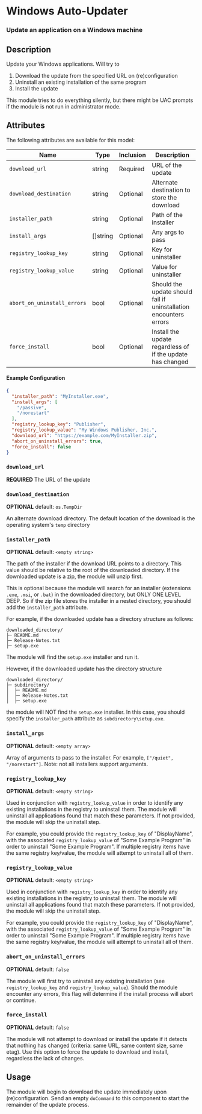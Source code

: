 # Windows Auto-Updater
### Update an application on a Windows machine

## Description
Update your Windows applications. Will try to
1. Download the update from the specified URL on (re)configuration
1. Uninstall an existing installation of the same program
1. Install the update

This module tries to do everything silently, but there might be UAC prompts if the module is not run in administrator mode.

## Attributes
The following attributes are available for this model:

| Name                        | Type     | Inclusion | Description                                                                       |
|-----------------------------|----------|-----------|-------------------------------------------------------------------|
| `download_url`              | string   | Required  | URL of the update                                                 |
| `download_destination`      | string   | Optional  | Alternate destination to store the download                       |
| `installer_path`            | string   | Optional  | Path of the installer                                             |
| `install_args`              | []string | Optional  | Any args to pass                                                  |
| `registry_lookup_key`       | string   | Optional  | Key for uninstaller                                               |
| `registry_lookup_value`     | string   | Optional  | Value for uninstaller                                             |
| `abort_on_uninstall_errors` | bool     | Optional  | Should the update should fail if uninstallation encounters errors |
| `force_install`             | bool     | Optional  | Install the update regardless of if the update has changed        |

#### Example Configuration

```json
{
  "installer_path": "MyInstaller.exe",
  "install_args": [
    "/passive",
    "/norestart"
  ],
  "registry_lookup_key": "Publisher",
  "registry_lookup_value": "My Windows Publisher, Inc.",
  "download_url": "https://example.com/MyInstaller.zip",
  "abort_on_uninstall_errors": true,
  "force_install": false
}
```

### `download_url` 
**REQUIRED** 
The URL of the update

### `download_destination`
**OPTIONAL** default: `os.TempDir`

An alternate download directory. The default location of the download is the operating system's `temp` directory

### `installer_path` 
**OPTIONAL** default: `<empty string>`

The path of the installer if the download URL points to a directory. This value should be relative to the root of the downloaded directory. If the downloaded update is a zip, the module will unzip first.

This is optional because the module will search for an installer (extensions `.exe`, `.msi`, or `.bat`) in the downloaded directory, but ONLY ONE LEVEL DEEP. So if the zip file stores the installer in a nested directory, you should add the `installer_path` attribute.

For example, if the downloaded update has a directory structure as follows:
```
downloaded_directory/
├─ README.md
├─ Release-Notes.txt
├─ setup.exe
```
The module will find the `setup.exe` installer and run it.

However, if the downloaded update has the directory structure
```
downloaded_directory/
├─ subdirectory/
│  ├─ README.md
│  ├─ Release-Notes.txt
│  ├─ setup.exe
```
the module will NOT find the `setup.exe` installer. In this case, you should specify the `installer_path` attribute as `subdirectory\setup.exe`.

### `install_args` 
**OPTIONAL** default: `<empty array>`

Array of arguments to pass to the installer. For example, `["/quiet", "/norestart"]`. Note: not all installers support arguments.

### `registry_lookup_key`
**OPTIONAL** default: `<empty string>`

Used in conjunction with `registry_lookup_value` in order to identify any existing installations in the registry to uninstall them. The module will uninstall all applications found that match these parameters. If not provided, the module will skip the uninstall step.

For example, you could provide the `registry_lookup_key` of "DisplayName", with the associated `registry_lookup_value` of "Some Example Program" in order to uninstall "Some Example Program". If multiple registry items have the same registry key/value, the module will attempt to uninstall all of them.

### `registry_lookup_value`
**OPTIONAL** default: `<empty string>`

Used in conjunction with `registry_lookup_key` in order to identify any existing installations in the registry to uninstall them. The module will uninstall all applications found that match these parameters. If not provided, the module will skip the uninstall step.

For example, you could provide the `registry_lookup_key` of "DisplayName", with the associated `registry_lookup_value` of "Some Example Program" in order to uninstall "Some Example Program". If multiple registry items have the same registry key/value, the module will attempt to uninstall all of them.

### `abort_on_uninstall_errors`
**OPTIONAL** default: `false`

The module will first try to uninstall any existing installation (see `registry_lookup_key` and `registry_lookup_value`). Should the module encounter any errors, this flag will determine if the install process will abort or continue.

### `force_install`
**OPTIONAL** default: `false`

The module will not attempt to download or install the update if it detects that nothing has changed (criteria: same URL, same content size, same etag). Use this option to force the update to download and install, regardless the lack of changes.

## Usage
The module will begin to download the update immediately upon (re)configuration. Send an empty `doCommand` to this component to start the remainder of the update process.
